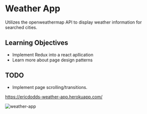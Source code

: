 # Weather App

Utilizes the openweathermap API to display weather information for searched cities.

## Learning Objectives
* Implement Redux into a react apllication
* Learn more about page design patterns

## TODO
* Implement page scrolling/transitions.

https://ericdodds-weather-app.herokuapp.com/

![weather-app](weather-app.gif)
